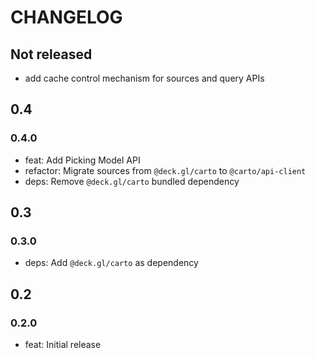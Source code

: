 # CHANGELOG

## Not released

- add cache control mechanism for sources and query APIs

## 0.4

### 0.4.0

- feat: Add Picking Model API
- refactor: Migrate sources from `@deck.gl/carto` to `@carto/api-client`
- deps: Remove `@deck.gl/carto` bundled dependency

## 0.3

### 0.3.0

- deps: Add `@deck.gl/carto` as dependency

## 0.2

### 0.2.0

- feat: Initial release
